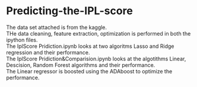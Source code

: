 # Predicting-the-IPL-score<br>
The data set attached is from the kaggle.<br>
THe data cleaning, feature extraction, optimization is performed in both the ipython files.<br>
The IplScore Pridiction.ipynb looks at two algoritms Lasso and Ridge regression and their performance.<br>
The IplScore Pridiction&Comparision.ipynb looks at the algotithms Linear, Descision, Random Forest algorithms and their performance.<br>
The Linear regressor is boosted using the ADAboost to optimize the performance.
